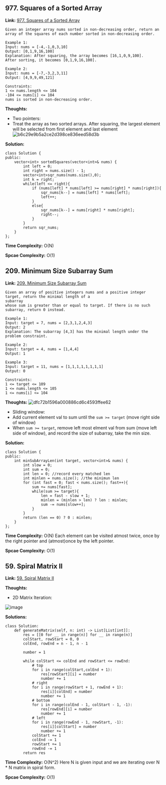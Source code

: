 ## 977. Squares of a Sorted Array

**Link:** [977. Squares of a Sorted Array](https://leetcode.com/problems/squares-of-a-sorted-array/)

```
Given an integer array nums sorted in non-decreasing order, return an array of the squares of each number sorted in non-decreasing order.

Example 1:
Input: nums = [-4,-1,0,3,10]
Output: [0,1,9,16,100]
Explanation: After squaring, the array becomes [16,1,0,9,100].
After sorting, it becomes [0,1,9,16,100].

Example 2:
Input: nums = [-7,-3,2,3,11]
Output: [4,9,9,49,121]
 
Constraints:
1 <= nums.length <= 104
-104 <= nums[i] <= 104
nums is sorted in non-decreasing order.

```

**Thoughts:** 

 - Two pointers:
 - Treat the array as two sorted arrays. After squaring, the largest element will be selected from first element and last element
![b6c29e9b5a2ce2d398ce836eed58d3b](https://github.com/nemo3536/Leetcode-Tracking/assets/155724737/6e22505c-030f-4c11-b5a8-e07983860bcb)

**Solution:**
```
class Solution {
public:
    vector<int> sortedSquares(vector<int>& nums) {
        int left = 0;
        int right = nums.size() - 1;
        vector<int>sqr_nums(nums.size(),0);
        int k = right;
        while(left <= right){
            if (nums[left] * nums[left] >= nums[right] * nums[right]){
                sqr_nums[k--] = nums[left] * nums[left];
                left++;
            }
            else{
                sqr_nums[k--] = nums[right] * nums[right];
                right--;
            }
        }
        return sqr_nums;
    }
};
```    

**Time Complexity:**  O(N)

**Spcae Complexity:**  O(1)


## 209. Minimum Size Subarray Sum

**Link:** [209. Minimum Size Subarray Sum](https://leetcode.com/problems/minimum-size-subarray-sum/)

```
Given an array of positive integers nums and a positive integer target, return the minimal length of a 
subarray
whose sum is greater than or equal to target. If there is no such subarray, return 0 instead.

Example 1:
Input: target = 7, nums = [2,3,1,2,4,3]
Output: 2
Explanation: The subarray [4,3] has the minimal length under the problem constraint.

Example 2:
Input: target = 4, nums = [1,4,4]
Output: 1

Example 3:
Input: target = 11, nums = [1,1,1,1,1,1,1,1]
Output: 0
 
Constraints:
1 <= target <= 109
1 <= nums.length <= 105
1 <= nums[i] <= 104
```

**Thoughts:** 
![dfc72b1596a000886cd6c4593ffee62](https://github.com/nemo3536/Leetcode-Tracking/assets/155724737/09d2f6fe-08d2-48d7-8a8e-d73fa1042537)

 - Sliding window:
 - Add current element val to sum until the `sum >= target` (move right side of window)
 - When `sum >= target`, remove left most elment val from sum (move left side of window), and record the size of subarray, take the min size. 

**Solution:**
```
class Solution {
public:
    int minSubArrayLen(int target, vector<int>& nums) {
        int slow = 0;
        int sum = 0;
        int len = 0; //record every matched len
        int minlen = nums.size(); //the minimun len
        for (int fast = 0; fast < nums.size(); fast++){
            sum += nums[fast];
            while(sum >= target){
                len = fast - slow + 1;
                minlen = (minlen > len) ? len : minlen;
                sum -= nums[slow++];
            }
        }
        return (len == 0) ? 0 : minlen;
    }
};
```    
**Time Complexity:**  O(N) Each element can be visited atmost twice, once by the right pointer and (atmost)once by the left pointer.

**Spcae Complexity:**  O(1)


## 59. Spiral Matrix II

**Link:** [59. Spiral Matrix II](https://leetcode.com/problems/spiral-matrix-ii/description/)

**Thoughts:** 

 - 2D Matrix Iteration:
  
  ![image](https://user-images.githubusercontent.com/69004164/206582312-27b58369-78a7-40ea-aa12-64539d9a0a27.png)
  
**Solutions:** 
```
class Solution:
    def generateMatrix(self, n: int) -> List[List[int]]:
        res = [[0 for __ in range(n)] for __ in range(n)]
        colStart, rowStart = 0, 0
        colEnd, rowEnd = n - 1, n - 1

        number = 1

        while colStart <= colEnd and rowStart <= rowEnd:
            # top
            for i in range(colStart,colEnd + 1):
                res[rowStart][i] = number
                number += 1
            # right
            for i in range(rowStart + 1, rowEnd + 1):
                res[i][colEnd] = number
                number += 1
            # bottom
            for i in range(colEnd - 1, colStart - 1, -1):
                res[rowEnd][i] = number
                number += 1
            # left
            for i in range(rowEnd - 1, rowStart, -1):
                res[i][colStart] = number
                number += 1
            colStart += 1
            colEnd -= 1
            rowStart += 1
            rowEnd -= 1
        return res
```
**Time Complexity:**  O(N^2) Here N is given input and we are iterating over N * N matrix in spiral form.

**Spcae Complexity:**  O(1)
